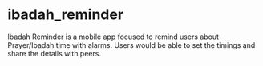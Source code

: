 # ibadah_reminder

Ibadah Reminder is a mobile app focused to remind users about Prayer/Ibadah time with alarms. Users would be able to set the timings and share the details with peers.
